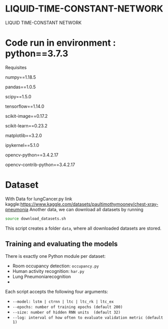 # LIQUID-TIME-CONSTANT-NETWORK
LIQUID TIME-CONSTANT NETWORK
# Code run in environment : python==3.7.3
Requisites

numpy==1.18.5

pandas==1.0.5

scipy==1.5.0

tensorflow==1.14.0

scikit-image==0.17.2

scikit-learn==0.23.2

matplotlib==3.2.0

ipykernel==5.1.0

opencv-python==3.4.2.17

opencv-contrib-python==3.4.2.17


# Dataset

With Data for lungCancer.py
link kaggle:https://www.kaggle.com/datasets/paultimothymooney/chest-xray-pneumonia
Another data, we can download all datasets by running
```bash
source download_datasets.sh
```
This script creates a folder ```data```, where all downloaded datasets are stored.
## Training and evaluating the models 


There is exactly one Python module per dataset:
- Room occupancy detection: ```occupancy.py```
- Human activity recognition: ```har.py```
- Lung Pneumoniarecognition
- 
Each script accepts the following four arguments:
- ```--model: lstm | ctrnn | ltc | ltc_rk | ltc_ex```
- ```--epochs: number of training epochs (default 200)```
- ```--size: number of hidden RNN units  (default 32)```
- ```--log: interval of how often to evaluate validation metric (default 1)```
